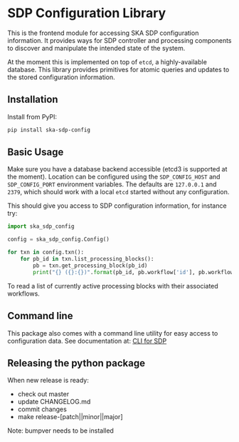 # SDP Configuration Library

This is the frontend module for accessing SKA SDP configuration
information. It provides ways for SDP controller and processing
components to discover and manipulate the intended state of the
system.

At the moment this is implemented on top of `etcd`, a highly-available
database. This library provides primitives for atomic queries and
updates to the stored configuration information.

## Installation

Install from PyPI:

```bash
pip install ska-sdp-config
```

## Basic Usage

Make sure you have a database backend accessible (etcd3 is supported
at the moment). Location can be configured using the `SDP_CONFIG_HOST`
and `SDP_CONFIG_PORT` environment variables. The defaults are
`127.0.0.1` and `2379`, which should work with a local `etcd` started
without any configuration.

This should give you access to SDP configuration information, for
instance try:

```python
import ska_sdp_config

config = ska_sdp_config.Config()

for txn in config.txn():
    for pb_id in txn.list_processing_blocks():
        pb = txn.get_processing_block(pb_id)
        print("{} ({}:{})".format(pb_id, pb.workflow['id'], pb.workflow['version']))
```

To read a list of currently active processing blocks with their
associated workflows.

## Command line

This package also comes with a command line utility for easy access to
configuration data. See documentation at: 
[CLI for SDP](https://developer.skatelescope.org/projects/ska-sdp-config/en/latest/cli.html)

## Releasing the python package

When new release is ready:

  - check out master
  - update CHANGELOG.md
  - commit changes
  - make release-[patch||minor||major]

Note: bumpver needs to be installed
